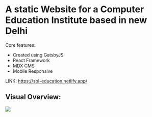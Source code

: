 # A static Website for a Computer Education Institute based in new Delhi

Core features:

- Created using GatsbyJS
- React Framework
- MDX CMS
- Mobile Responsive

LINK: https://sbl-education.netlify.app/

## Visual Overview:

![](https://giphy.com/gifs/H4spTl0JPlnC8vpYZN)
